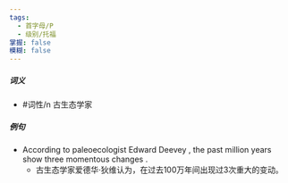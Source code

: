 ```yaml
---
tags:
  - 首字母/P
  - 级别/托福
掌握: false
模糊: false
---
```

##### 词义
- #词性/n  古生态学家
##### 例句
- According to paleoecologist Edward Deevey , the past million years show three momentous changes .
	- 古生态学家爱德华·狄维认为，在过去100万年间出现过3次重大的变动。
